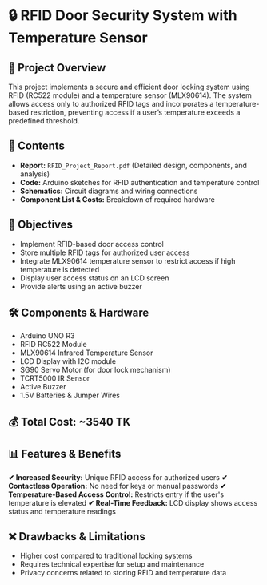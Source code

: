 

# 🔒 RFID Door Security System with Temperature Sensor

## 📄 Project Overview
This project implements a secure and efficient door locking system using RFID (RC522 module) and a temperature sensor (MLX90614). The system allows access only to authorized RFID tags and incorporates a temperature-based restriction, preventing access if a user’s temperature exceeds a predefined threshold.

## 📑 Contents
- **Report:** `RFID_Project_Report.pdf` (Detailed design, components, and analysis)
- **Code:** Arduino sketches for RFID authentication and temperature control
- **Schematics:** Circuit diagrams and wiring connections
- **Component List & Costs:** Breakdown of required hardware

## 🎯 Objectives
- Implement RFID-based door access control
- Store multiple RFID tags for authorized user access
- Integrate MLX90614 temperature sensor to restrict access if high temperature is detected
- Display user access status on an LCD screen
- Provide alerts using an active buzzer

## 🛠 Components & Hardware
- Arduino UNO R3
- RFID RC522 Module
- MLX90614 Infrared Temperature Sensor
- LCD Display with I2C module
- SG90 Servo Motor (for door lock mechanism)
- TCRT5000 IR Sensor
- Active Buzzer
- 1.5V Batteries & Jumper Wires

## 💰 Total Cost: ~3540 TK

## 📊 Features & Benefits
**✔ Increased Security:** Unique RFID access for authorized users
**✔ Contactless Operation:** No need for keys or manual passwords
**✔ Temperature-Based Access Control:** Restricts entry if the user's temperature is elevated
**✔ Real-Time Feedback:** LCD display shows access status and temperature readings

## ❌ Drawbacks & Limitations
- Higher cost compared to traditional locking systems
- Requires technical expertise for setup and maintenance
- Privacy concerns related to storing RFID and temperature data
